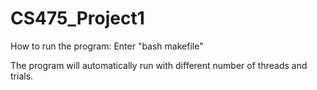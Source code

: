 # CS475_Project1
How to run the program:
Enter "bash makefile"

The program will automatically run with different number of threads and trials.
